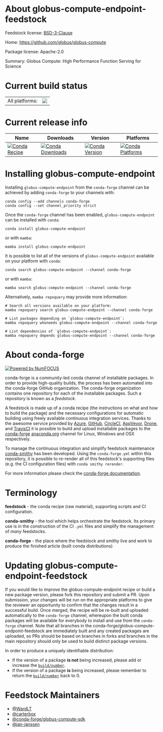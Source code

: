 About globus-compute-endpoint-feedstock
=======================================

Feedstock license: [BSD-3-Clause](https://github.com/conda-forge/globus-compute-endpoint-feedstock/blob/main/LICENSE.txt)

Home: https://github.com/globus/globus-compute

Package license: Apache-2.0

Summary: Globus Compute: High Performance Function Serving for Science

Current build status
====================


<table><tr><td>All platforms:</td>
    <td>
      <a href="https://dev.azure.com/conda-forge/feedstock-builds/_build/latest?definitionId=19556&branchName=main">
        <img src="https://dev.azure.com/conda-forge/feedstock-builds/_apis/build/status/globus-compute-endpoint-feedstock?branchName=main">
      </a>
    </td>
  </tr>
</table>

Current release info
====================

| Name | Downloads | Version | Platforms |
| --- | --- | --- | --- |
| [![Conda Recipe](https://img.shields.io/badge/recipe-globus--compute--endpoint-green.svg)](https://anaconda.org/conda-forge/globus-compute-endpoint) | [![Conda Downloads](https://img.shields.io/conda/dn/conda-forge/globus-compute-endpoint.svg)](https://anaconda.org/conda-forge/globus-compute-endpoint) | [![Conda Version](https://img.shields.io/conda/vn/conda-forge/globus-compute-endpoint.svg)](https://anaconda.org/conda-forge/globus-compute-endpoint) | [![Conda Platforms](https://img.shields.io/conda/pn/conda-forge/globus-compute-endpoint.svg)](https://anaconda.org/conda-forge/globus-compute-endpoint) |

Installing globus-compute-endpoint
==================================

Installing `globus-compute-endpoint` from the `conda-forge` channel can be achieved by adding `conda-forge` to your channels with:

```
conda config --add channels conda-forge
conda config --set channel_priority strict
```

Once the `conda-forge` channel has been enabled, `globus-compute-endpoint` can be installed with `conda`:

```
conda install globus-compute-endpoint
```

or with `mamba`:

```
mamba install globus-compute-endpoint
```

It is possible to list all of the versions of `globus-compute-endpoint` available on your platform with `conda`:

```
conda search globus-compute-endpoint --channel conda-forge
```

or with `mamba`:

```
mamba search globus-compute-endpoint --channel conda-forge
```

Alternatively, `mamba repoquery` may provide more information:

```
# Search all versions available on your platform:
mamba repoquery search globus-compute-endpoint --channel conda-forge

# List packages depending on `globus-compute-endpoint`:
mamba repoquery whoneeds globus-compute-endpoint --channel conda-forge

# List dependencies of `globus-compute-endpoint`:
mamba repoquery depends globus-compute-endpoint --channel conda-forge
```


About conda-forge
=================

[![Powered by
NumFOCUS](https://img.shields.io/badge/powered%20by-NumFOCUS-orange.svg?style=flat&colorA=E1523D&colorB=007D8A)](https://numfocus.org)

conda-forge is a community-led conda channel of installable packages.
In order to provide high-quality builds, the process has been automated into the
conda-forge GitHub organization. The conda-forge organization contains one repository
for each of the installable packages. Such a repository is known as a *feedstock*.

A feedstock is made up of a conda recipe (the instructions on what and how to build
the package) and the necessary configurations for automatic building using freely
available continuous integration services. Thanks to the awesome service provided by
[Azure](https://azure.microsoft.com/en-us/services/devops/), [GitHub](https://github.com/),
[CircleCI](https://circleci.com/), [AppVeyor](https://www.appveyor.com/),
[Drone](https://cloud.drone.io/welcome), and [TravisCI](https://travis-ci.com/)
it is possible to build and upload installable packages to the
[conda-forge](https://anaconda.org/conda-forge) [anaconda.org](https://anaconda.org/)
channel for Linux, Windows and OSX respectively.

To manage the continuous integration and simplify feedstock maintenance
[conda-smithy](https://github.com/conda-forge/conda-smithy) has been developed.
Using the ``conda-forge.yml`` within this repository, it is possible to re-render all of
this feedstock's supporting files (e.g. the CI configuration files) with ``conda smithy rerender``.

For more information please check the [conda-forge documentation](https://conda-forge.org/docs/).

Terminology
===========

**feedstock** - the conda recipe (raw material), supporting scripts and CI configuration.

**conda-smithy** - the tool which helps orchestrate the feedstock.
                   Its primary use is in the construction of the CI ``.yml`` files
                   and simplify the management of *many* feedstocks.

**conda-forge** - the place where the feedstock and smithy live and work to
                  produce the finished article (built conda distributions)


Updating globus-compute-endpoint-feedstock
==========================================

If you would like to improve the globus-compute-endpoint recipe or build a new
package version, please fork this repository and submit a PR. Upon submission,
your changes will be run on the appropriate platforms to give the reviewer an
opportunity to confirm that the changes result in a successful build. Once
merged, the recipe will be re-built and uploaded automatically to the
`conda-forge` channel, whereupon the built conda packages will be available for
everybody to install and use from the `conda-forge` channel.
Note that all branches in the conda-forge/globus-compute-endpoint-feedstock are
immediately built and any created packages are uploaded, so PRs should be based
on branches in forks and branches in the main repository should only be used to
build distinct package versions.

In order to produce a uniquely identifiable distribution:
 * If the version of a package **is not** being increased, please add or increase
   the [``build/number``](https://docs.conda.io/projects/conda-build/en/latest/resources/define-metadata.html#build-number-and-string).
 * If the version of a package **is** being increased, please remember to return
   the [``build/number``](https://docs.conda.io/projects/conda-build/en/latest/resources/define-metadata.html#build-number-and-string)
   back to 0.

Feedstock Maintainers
=====================

* [@WardLT](https://github.com/WardLT/)
* [@carterbox](https://github.com/carterbox/)
* [@conda-forge/globus-compute-sdk](https://github.com/conda-forge/globus-compute-sdk/)
* [@jan-janssen](https://github.com/jan-janssen/)

